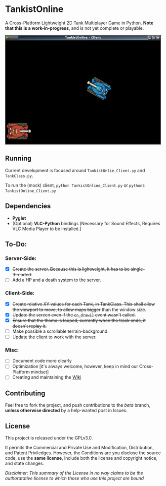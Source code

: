 # TankistOnline
A Cross-Platform Lightweight 2D Tank Multiplayer Game in Python. **Note that this is a work-in-progress**, and is not yet complete or playable.

![Build #13 Screenshot](https://github.com/servusDei2018/servusdei2018.github.io/blob/TankistOnline/Tankist_Screenshot.png?raw=true)

## Running

Current development is focused around `TankistOnlie_Client.py` and `TankClass.py`.

To run the (mock) client, `python TankistOnline_Client.py` or `python3 TankistOnline_Client.py`

## Dependencies

- **Pyglet**
- (Optional) **VLC-Python** bindings [Necessary for Sound Effects, Requires VLC Media Player to be installed.]

## To-Do:

### Server-Side:
- [X] ~~Create the server. Because this is lightweight, it has to be single-threaded.~~
- [ ] Add a HP and a death system to the server.

### Client-Side:
- [X] ~~Create relative XY values for each Tank, in TankClass. This shall allow the viewport to move, to allow maps bigger~~
      than the window size.
- [X] ~~Update the screen even if the `on_draw()` event wasn't called.~~
- [X] ~~Ensure that the theme is looped, currently when the track ends, it doesn't replay it.~~
- [ ] Make possible a scrollable terrain-background.
- [ ] Update the client to work with the server.

### Misc:

- [ ] Document code more clearly
- [ ] Optimization [it's always welcome, however, keep in mind our Cross-Platform mindset]
- [ ] Creating and maintaining the [Wiki](https://github.com/servusDei2018/TankMMO/wiki)

## Contributing

Feel free to fork the project, and push contributions to the *beta* branch, **unless otherwise directed** by a help-wanted post in Issues.

## License

This project is released under the GPLv3.0.

It permits the Commercial and Private Use and Modification, Distribution, and Patent Priviledges. However, the Conditions are you disclose the source code, use the **same license**, include both the license and copyright notice, and state changes. 

*Disclaimer: This summary of the License in no way claims to be the authoratative license to which those who use this project are bound*
